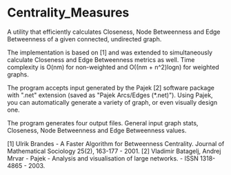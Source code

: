Centrality_Measures
===================

A utility that efficiently calculates Closeness, Node Betweenness and Edge Betweenness of a given connected, undirected graph.

The implementation is based on [1] and was extended to simultaneously calculate Closeness and Edge Betweenness metrics as well.
Time complexity is O(nm) for non-weighted and O((nm + n^2)logn) for weighted graphs.

The program accepts input generated by the Pajek [2] software package with ".net" extension (saved as "Pajek Arcs/Edges (*.net)").
Using Pajek, you can automatically generate a variety of graph, or even visually design one.

The program generates four output files. General input graph stats, Closeness, Node Betweenness and Edge Betweenness values.

[1] Ulrik Brandes - A Faster Algorithm for Betweenness Centrality. Journal of Mathematical Sociology 25(2), 163-177 - 2001.
[2] Vladimir Batagelj, Andrej Mrvar - Pajek - Analysis and visualisation of large networks. - ISSN 1318-4865 - 2003.